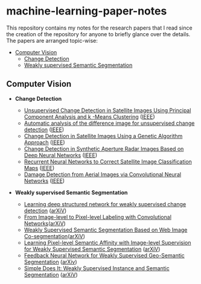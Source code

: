 # machine-learning-paper-notes
This repository contains my notes for the research papers that I read since the creation of the repository for anyone to briefly glance over the details. The papers are arranged topic-wise:

- [Computer Vision](#computer-vision)
  - [Change Detection](https://github.com/dalmia/machine-learning-paper-notes/tree/master/computer-vision/change-detection)
  - [Weakly supervised Semantic Segmentation](https://github.com/dalmia/machine-learning-paper-notes/tree/master/computer-vision/weakly-supervised-segmentation)

## Computer Vision

- **Change Detection**

  - [Unsupervised Change Detection in Satellite Images Using Principal Component Analysis and k -Means Clustering](https://github.com/dalmia/machine-learning-paper-notes/blob/master/computer-vision/change-detection/Unsupervised%20Change%20Detection%20in%20Satellite%20Using%20PCA%20%2B%20kmeans.md) ([IEEE](https://ieeexplore.ieee.org/abstract/document/5196726/))
  - [Automatic analysis of the difference image for unsupervised change detection](https://github.com/dalmia/machine-learning-paper-notes/blob/master/computer-vision/change-detection/Automatic%20analysis%20of%20the%20difference%20image%20for%20unsupervised%20change%20detection.md) ([IEEE](https://ieeexplore.ieee.org/document/843009/))
  - [Change Detection in Satellite Images Using a Genetic Algorithm Approach](https://github.com/dalmia/machine-learning-paper-notes/blob/master/computer-vision/change-detection/Change%20Detection%20in%20Satellite%20Images%20Using%20a%20Genetic%20Algorithm%20Approach.md) ([IEEE](https://ieeexplore.ieee.org/document/5395684/))
  - [Change Detection in Synthetic Aperture Radar Images Based on Deep Neural Networks](https://github.com/dalmia/machine-learning-paper-notes/blob/master/computer-vision/change-detection/Change%20Detection%20in%20Synthetic%20Aperture%20Radar%20Images%20Based%20on%20Deep%20Neural%20Networks.md) ([IEEE](https://ieeexplore.ieee.org/document/7120131/))
  - [Recurrent Neural Networks to Correct Satellite Image Classification Maps](https://github.com/dalmia/machine-learning-paper-notes/blob/master/computer-vision/change-detection/Recurrent%20Neural%20Networks%20to%20Correct%20Satellite%20Image%20Classification.md) ([IEEE](https://ieeexplore.ieee.org/document/7938635))
  - [Damage Detection from Aerial Images via Convolutional Neural Networks](https://github.com/dalmia/machine-learning-paper-notes/blob/master/computer-vision/change-detection/Damage%20Detection%20from%20Aerial%20Images%20via%20Convolutional%20Neural%20Networks.md) ([IEEE](https://ieeexplore.ieee.org/document/7986759/))


- **Weakly supervised Semantic Segmentation**
   - [Learning deep structured network for weakly supervised change detection](https://github.com/dalmia/machine-learning-paper-notes/blob/master/computer-vision/change-detection/Learning%20deep%20structured%20network%20for%20weakly%20supervised%20change%20detection.md) ([arXiV](https://arxiv.org/abs/1606.02009))
   - [From Image-level to Pixel-level Labeling with Convolutional Networks]()([arXiV](https://arxiv.org/abs/1411.6228v3))
   - [Weakly Supervised Semantic Segmentation Based on Web Image Co-segmentation]()([arXiV](https://arxiv.org/abs/1705.09052))
   - [Learning Pixel-level Semantic Affinity with Image-level Supervision
for Weakly Supervised Semantic Segmentation]() ([arXiV](https://arxiv.org/abs/1803.10464))
   - [Feedback Neural Network for Weakly Supervised Geo-Semantic Segmentation]() ([arXiv](https://arxiv.org/abs/1612.02766))
   - [Simple Does It: Weakly Supervised Instance and Semantic Segmentation]() ([arXiV](https://arxiv.org/abs/1603.07485))
